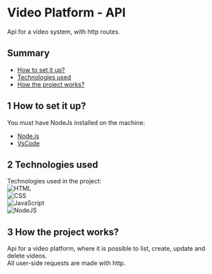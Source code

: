 # Video Platform - API

Api for a video system, with http routes.
## Summary
- [How to set it up?](#1-how-to-set-it-up)
- [Technologies used](#2-technologies-used)
- [How the project works?](#3-how-the-project-works)

## 1 How to set it up?
You must have NodeJs installed on the machine:
- [Node.js](https://github.com/nodejs/node)
- [VsCode](https://github.com/microsoft/vscode)

## 2 Technologies used 
Technologies used in the project: </br>
![HTML](https://img.shields.io/badge/HTML5-E34F26?style=for-the-badge&logo=html5&logoColor=white)&nbsp; </br>
![CSS](https://img.shields.io/badge/CSS3-1572B6?style=for-the-badge&logo=css3&logoColor=white)&nbsp; </br>
![JavaScript](https://img.shields.io/badge/JavaScript-F7DF1E?style=for-the-badge&logo=javascript&logoColor=black)&nbsp; </br>
![NodeJS](https://img.shields.io/badge/Node%20js-339933?style=for-the-badge&logo=nodedotjs&logoColor=white)&nbsp; </br>

## 3 How the project works?
Api for a video platform, where it is possible to list, create, update and delete videos.</br>
All user-side requests are made with http.
